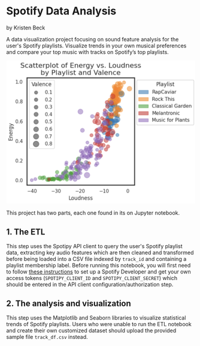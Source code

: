 # Spotify Data Analysis

by Kristen Beck

A data visualization project focusing on sound feature analysis for the user's Spotify playlists. 
Visualize trends in your own musical preferences and compare your top music with tracks on Spotify’s top playlists.

![app screenshoot](https://github.com/kristenvonbecker/spotify_data_analysis/blob/main/screenshot.png?raw=true)

This project has two parts, each one found in its on Jupyter notebook. 

## 1. The ETL

This step uses the Spotipy API client to query the user's Spotify playlist data, extracting key audio features which are then cleaned and transformed before being loaded into a CSV file indexed by `track_id` and containing a playlist membership label. Before running this notebook, you will first need to follow [these instructions](https://developer.spotify.com/documentation/web-api/tutorials/getting-started#create-an-app) to set up a Spotify Developer and get your own access tokens (`SPOTIPY_CLIENT_ID` and `SPOTIPY_CLIENT_SECRET`) which should be entered in the API client configuration/authorization step.

## 2. The analysis and visualization

This step uses the Matplotlib and Seaborn libraries to visualize statistical trends of Spotify playlists. Users who were unable to run the ETL notebook and create their own customized dataset should upload the provided sample file `track_df.csv` instead. 
